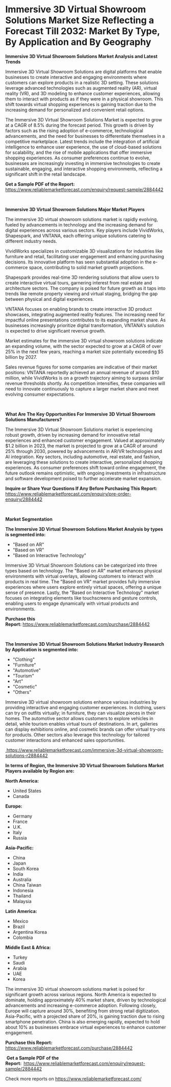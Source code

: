 <p><h1>Immersive 3D Virtual Showroom Solutions Market Size Reflecting a Forecast Till 2032: Market By Type, By Application and By Geography</h1></p><p><strong>Immersive 3D Virtual Showroom Solutions Market Analysis and Latest Trends</strong></p>
<p><p>Immersive 3D Virtual Showroom Solutions are digital platforms that enable businesses to create interactive and engaging environments where customers can explore products in a realistic 3D setting. These solutions leverage advanced technologies such as augmented reality (AR), virtual reality (VR), and 3D modeling to enhance customer experiences, allowing them to interact with products as if they were in a physical showroom. This shift towards virtual shopping experiences is gaining traction due to the increasing demand for personalized and convenient retail options.</p><p>The Immersive 3D Virtual Showroom Solutions Market is expected to grow at a CAGR of 8.5% during the forecast period. This growth is driven by factors such as the rising adoption of e-commerce, technological advancements, and the need for businesses to differentiate themselves in a competitive marketplace. Latest trends include the integration of artificial intelligence to enhance user experience, the use of cloud-based solutions for scalability, and the rise of mobile applications that offer immersive shopping experiences. As consumer preferences continue to evolve, businesses are increasingly investing in immersive technologies to create sustainable, engaging, and interactive shopping environments, reflecting a significant shift in the retail landscape.</p></p>
<p><strong>Get a Sample PDF of the Report:&nbsp;</strong> <a href="https://www.reliablemarketforecast.com/enquiry/request-sample/2884442?utm_campaign=3299&utm_medium=2&utm_source=Github&utm_content=ia&utm_term=13032025&utm_id=immersive-3d-virtual-showroom-solutions">https://www.reliablemarketforecast.com/enquiry/request-sample/2884442</a></p>
<p>&nbsp;</p>
<p><strong>Immersive 3D Virtual Showroom Solutions Major Market Players</strong></p>
<p><p>The immersive 3D virtual showroom solutions market is rapidly evolving, fueled by advancements in technology and the increasing demand for digital experiences across various sectors. Key players include VividWorks, Shapespark, and VNTANA, each offering unique solutions catering to different industry needs.</p><p>VividWorks specializes in customizable 3D visualizations for industries like furniture and retail, facilitating user engagement and enhancing purchasing decisions. Its innovative platform has seen substantial adoption in the e-commerce space, contributing to solid market growth projections.</p><p>Shapespark provides real-time 3D rendering solutions that allow users to create interactive virtual tours, garnering interest from real estate and architecture sectors. The company is poised for future growth as it taps into trends like remote property viewing and virtual staging, bridging the gap between physical and digital experiences.</p><p>VNTANA focuses on enabling brands to create interactive 3D product showcases, integrating augmented reality features. The increasing need for impactful online presentations contributes to its expanding market share. As businesses increasingly prioritize digital transformation, VNTANA's solution is expected to drive significant revenue growth.</p><p>Market estimates for the immersive 3D virtual showroom solutions indicate an expanding volume, with the sector expected to grow at a CAGR of over 25% in the next few years, reaching a market size potentially exceeding $5 billion by 2027.</p><p>Sales revenue figures for some companies are indicative of their market positions: VNTANA reportedly achieved an annual revenue of around $10 million, while VividWorks is on a growth trajectory aiming to surpass similar revenue thresholds shortly. As competition intensifies, these companies will need to innovate continuously to capture a larger market share and meet evolving consumer expectations.</p></p>
<p>&nbsp;</p>
<p><strong>What Are The Key Opportunities For Immersive 3D Virtual Showroom Solutions Manufacturers?</strong></p>
<p><p>The Immersive 3D Virtual Showroom Solutions market is experiencing robust growth, driven by increasing demand for innovative retail experiences and enhanced customer engagement. Valued at approximately $1.2 billion in 2023, the market is projected to grow at a CAGR of around 25% through 2030, powered by advancements in AR/VR technologies and AI integration. Key sectors, including automotive, real estate, and fashion, are leveraging these solutions to create interactive, personalized shopping experiences. As consumer preferences shift toward online engagement, the future outlook remains optimistic, with ongoing investments in infrastructure and software development poised to further accelerate market expansion.</p></p>
<p><strong>Inquire or Share Your Questions If Any Before Purchasing This Report:</strong> <a href="https://www.reliablemarketforecast.com/enquiry/pre-order-enquiry/2884442?utm_campaign=3299&utm_medium=2&utm_source=Github&utm_content=ia&utm_term=13032025&utm_id=immersive-3d-virtual-showroom-solutions">https://www.reliablemarketforecast.com/enquiry/pre-order-enquiry/2884442</a></p>
<p>&nbsp;</p>
<p><strong>Market Segmentation</strong></p>
<p><strong>The Immersive 3D Virtual Showroom Solutions Market Analysis by types is segmented into:</strong></p>
<p><ul><li>"Based on AR"</li><li>"Based on VR"</li><li>"Based on Interactive Technology"</li></ul></p>
<p><p>Immersive 3D Virtual Showroom Solutions can be categorized into three types based on technology. The "Based on AR" market enhances physical environments with virtual overlays, allowing customers to interact with products in real time. The "Based on VR" market provides fully immersive experiences where users explore entirely virtual spaces, offering a unique sense of presence. Lastly, the "Based on Interactive Technology" market focuses on integrating elements like touchscreens and gesture controls, enabling users to engage dynamically with virtual products and environments.</p></p>
<p><strong>Purchase this Report:&nbsp;</strong><a href="https://www.reliablemarketforecast.com/purchase/2884442?utm_campaign=3299&utm_medium=2&utm_source=Github&utm_content=ia&utm_term=13032025&utm_id=immersive-3d-virtual-showroom-solutions">https://www.reliablemarketforecast.com/purchase/2884442</a></p>
<p>&nbsp;</p>
<p><strong>The Immersive 3D Virtual Showroom Solutions Market Industry Research by Application is segmented into:</strong></p>
<p><ul><li>"Clothing"</li><li>"Furniture"</li><li>"Automotive"</li><li>"Tourism"</li><li>"Art"</li><li>"Cosmetic"</li><li>"Others"</li></ul></p>
<p><p>Immersive 3D virtual showroom solutions enhance various industries by providing interactive and engaging customer experiences. In clothing, users can try on outfits virtually; in furniture, they can visualize pieces in their homes. The automotive sector allows customers to explore vehicles in detail, while tourism enables virtual tours of destinations. In art, galleries can display exhibitions online, and cosmetic brands can offer virtual try-ons for products. Other sectors also leverage this technology for tailored customer interactions and enhanced sales opportunities.</p></p>
<p><a href="https://www.reliablemarketforecast.com/immersive-3d-virtual-showroom-solutions-r2884442?utm_campaign=3299&utm_medium=2&utm_source=Github&utm_content=ia&utm_term=13032025&utm_id=immersive-3d-virtual-showroom-solutions">&nbsp;https://www.reliablemarketforecast.com/immersive-3d-virtual-showroom-solutions-r2884442</a></p>
<p><strong>In terms of Region, the Immersive 3D Virtual Showroom Solutions Market Players available by Region are:</strong></p>
<p>
    <p> <strong> North America: </strong>
        <ul>
            <li>United States</li>
            <li>Canada</li>
        </ul>
        </p> 
    <p> <strong> Europe: </strong>
        <ul>
            <li>Germany</li>
            <li>France</li>
            <li>U.K.</li>
            <li>Italy</li>
            <li>Russia</li>
        </ul>
        </p> 
    <p> <strong> Asia-Pacific: </strong>
        <ul>
            <li>China</li>
            <li>Japan</li>
            <li>South Korea</li>
            <li>India</li>
            <li>Australia</li>
            <li>China Taiwan</li>
            <li>Indonesia</li>
            <li>Thailand</li>
            <li>Malaysia</li>
        </ul>
        </p> 
    <p> <strong> Latin America: </strong>
        <ul>
            <li>Mexico</li>
            <li>Brazil</li>
            <li>Argentina Korea</li>
            <li>Colombia</li>
        </ul>
        </p> 
    <p> <strong> Middle East & Africa: </strong>
        <ul>
            <li>Turkey</li>
            <li>Saudi</li>
            <li>Arabia</li>
            <li>UAE</li>
            <li>Korea</li>
        </ul>
    </p>
    </p>
<p><p>The immersive 3D virtual showroom solutions market is poised for significant growth across various regions. North America is expected to dominate, holding approximately 40% market share, driven by technological advancements and increasing e-commerce adoption. Following closely, Europe will capture around 30%, benefiting from strong retail digitization. Asia-Pacific, with a projected share of 20%, is gaining traction due to rising smartphone penetration. China is also emerging rapidly, expected to hold about 10% as businesses embrace virtual experiences to enhance customer engagement.</p></p>
<p><strong>Purchase this Report: </strong><a href="https://www.reliablemarketforecast.com/purchase/2884442?utm_campaign=3299&utm_medium=2&utm_source=Github&utm_content=ia&utm_term=13032025&utm_id=immersive-3d-virtual-showroom-solutions">https://www.reliablemarketforecast.com/purchase/2884442</a></p>
<p>&nbsp;<strong>Get a Sample PDF of the Report:&nbsp;&nbsp;</strong><a href="https://www.reliablemarketforecast.com/enquiry/request-sample/2884442?utm_campaign=3299&utm_medium=2&utm_source=Github&utm_content=ia&utm_term=13032025&utm_id=immersive-3d-virtual-showroom-solutions">https://www.reliablemarketforecast.com/enquiry/request-sample/2884442</a></p>
<p><strong></strong></p>
<p>Check more reports on <a href="https://www.reliablemarketforecast.com/?utm_campaign=3299&utm_medium=2&utm_source=Github&utm_content=ia&utm_term=13032025&utm_id=immersive-3d-virtual-showroom-solutions">https://www.reliablemarketforecast.com/</a></p>